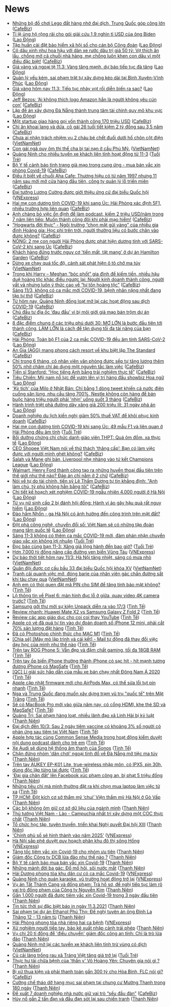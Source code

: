 # News

- [Những bộ đồ chơi Lego đắt hàng nhờ đại dịch, Trung Quốc góp công lớn](https://cafebiz.vn/nhung-bo-do-choi-lego-dat-hang-nho-dai-dich-trung-quoc-gop-cong-lon-20210311090223757.chn) ([CafeBiz](https://cafebiz.vn))
- [Tỉ lệ ủng hộ rộng rãi cho gói giải cứu 1,9 nghìn tỉ USD của ông Biden](https://laodong.vn/the-gioi/ti-le-ung-ho-rong-rai-cho-goi-giai-cuu-19-nghin-ti-usd-cua-ong-biden-887881.ldo) ([Lao Động](https://laodong.vn))
- [Tập huấn cài đặt bảo hiểm xã hội số cho cán bộ Công đoàn](https://laodong.vn/ldld-tphcm/tap-huan-cai-dat-bao-hiem-xa-hoi-so-cho-can-bo-cong-doan-887908.ldo) ([Lao Động](https://laodong.vn))
- [Cô dâu xinh như hoa hậu với dàn xe rước dâu trị giá 50 tỷ: Vợ thích ăn lẩu, chồng mở cả chuỗi nhà hàng, mẹ chồng luôn khen con dâu vì một điều đặc biệt!](https://cafebiz.vn/co-dau-xinh-nhu-hoa-hau-voi-dan-xe-ruoc-dau-tri-gia-50-ty-vo-thich-an-lau-chong-mo-ca-chuoi-nha-hang-me-chong-luon-khen-con-dau-vi-mot-dieu-dac-biet-20210311095213856.chn) ([CafeBiz](https://cafebiz.vn))
- [Giá vàng và ngoại tệ 11.3: Vàng tăng mạnh, dự báo tiếp tục đà tăng](https://laodong.vn/video-thoi-su/gia-vang-va-ngoai-te-113-vang-tang-manh-du-bao-tiep-tuc-da-tang-887911.ldo) ([Lao Động](https://laodong.vn))
- [Quản lý yếu kém, sai phạm trật tự xây dựng kéo dài tại Bình Xuyên-Vĩnh Phúc](https://laodong.vn/bat-dong-san/quan-ly-yeu-kem-sai-pham-trat-tu-xay-dung-keo-dai-tai-binh-xuyen-vinh-phuc-887733.ldo) ([Lao Động](https://laodong.vn))
- [Giá vàng hôm nay 11.3: Tiếp tục nhảy vọt rồi diễn biến ra sao?](https://laodong.vn/tien-te-dau-tu/gia-vang-hom-nay-113-tiep-tuc-nhay-vot-roi-dien-bien-ra-sao-887754.ldo) ([Lao Động](https://laodong.vn))
- [Jeff Bezos: ‘Ai không thích logo Amazon hẳn là người không yêu cún con’](https://cafebiz.vn/jeff-bezos-ai-khong-thich-logo-amazon-han-la-nguoi-khong-yeu-cun-con-20210310173726775.chn) ([CafeBiz](https://cafebiz.vn))
- [Lập đề án xây dựng Đà Nẵng thành trung tâm tài chính quy mô khu vực](https://laodong.vn/xa-hoi/lap-de-an-xay-dung-da-nang-thanh-trung-tam-tai-chinh-quy-mo-khu-vuc-887893.ldo) ([Lao Động](https://laodong.vn))
- [Một startup giao hàng gọi vốn thành công 170 triệu USD](https://cafebiz.vn/mot-startup-giao-hang-goi-von-thanh-cong-170-trieu-usd-20210311090413964.chn) ([CafeBiz](https://cafebiz.vn))
- [Chỉ ăn khoai lang và dứa, cô gái 26 tuổi tiết kiệm 2 tỷ đồng sau 3,5 năm](https://cafebiz.vn/chi-an-khoai-lang-va-dua-co-gai-26-tuoi-tiet-kiem-2-ty-dong-sau-35-nam-20210311091502768.chn) ([CafeBiz](https://cafebiz.vn))
- [Chưa ai nhận trách nhiệm vụ 2 cháu bé chết đuối dưới hố chôn cột điện](http://vietnamnet.vn/vn/thoi-su/chua-ai-nhan-trach-nhiem-vu-2-chau-be-chet-duoi-duoi-ho-chon-cot-dien-718768.html) ([VietNamNet](https://vietnamnet.vn))
- [Con gái ngã quỵ ôm thi thể cha bị tai nạn ở cầu Phú Mỹ.](http://vietnamnet.vn/vn/thoi-su/an-toan-giao-thong/con-gai-nga-quy-om-thi-the-cha-bi-tai-nan-o-cau-phu-my-718772.html) ([VietNamNet](https://vietnamnet.vn))
- [Quảng Ninh cho nhiều tuyến xe khách liên tỉnh hoạt động từ 11-3](https://tuoitre.vn/quang-ninh-cho-nhieu-tuyen-xe-khach-lien-tinh-hoat-dong-tu-11-3-20210311075517272.htm) ([Tuổi Trẻ](https://tuoitre.vn))
- [Bộ Y tế cảnh báo tình trạng giả mạo trong cung ứng - mua bán vắc xin phòng Covid-19](https://cafebiz.vn/bo-y-te-canh-bao-tinh-trang-gia-mao-trong-cung-ung-mua-ban-vac-xin-phong-covid-19-20210311084612446.chn) ([CafeBiz](https://cafebiz.vn))
- [Điều ít biết về chuỗi Aha Cafe: Thương hiệu có từ năm 1997 nhưng 11 năm sau mới mở cửa hàng đầu tiên, công ty quản lý lỗ triền miên](https://cafebiz.vn/dieu-it-biet-ve-chuoi-aha-cafe-thuong-hieu-co-tu-nam-1997-nhung-11-nam-sau-moi-mo-cua-hang-dau-tien-cong-ty-quan-ly-lo-trien-mien-20210310180951739.chn) ([CafeBiz](https://cafebiz.vn))
- [Đại tướng Lương Cường được giới thiệu ứng cử đại biểu Quốc hội](https://vnexpress.net/dai-tuong-luong-cuong-duoc-gioi-thieu-ung-cu-dai-bieu-quoc-hoi-4246702.html) ([VNExpress](https://vnexpress.net))
- [Hai mẹ con dương tính COVID-19 khi sang Úc: Hải Phòng xác định 5F1, nhiều trường hợp liên quan](https://cafebiz.vn/hai-me-con-duong-tinh-covid-19-khi-sang-uc-hai-phong-xac-dinh-5f1-nhieu-truong-hop-lien-quan-20210311083746128.chn) ([CafeBiz](https://cafebiz.vn))
- [Anh chàng bỏ việc ổn định để làm podcast, kiếm 2 triệu USD/năm trong 7 năm liên tiếp: Muốn thành công đôi khi phải mạo hiểm!](https://cafebiz.vn/anh-chang-bo-viec-on-dinh-de-lam-podcast-kiem-2-trieu-usd-nam-trong-7-nam-lien-tiep-muon-thanh-cong-doi-khi-phai-mao-hiem-20210310151421773.chn) ([CafeBiz](https://cafebiz.vn))
- [“Hogwarts đời thực" - Ngôi trường “chọn mặt gửi vàng” của nhiều gia đình Hoàng gia: Học phí trên trời, người thường liệu có bước chân vào được không?](https://cafebiz.vn/hogwarts-doi-thuc-ngoi-truong-chon-mat-gui-vang-cua-nhieu-gia-dinh-hoang-gia-hoc-phi-tren-troi-nguoi-thuong-lieu-co-buoc-chan-vao-duoc-khong-20210311083658892.chn) ([CafeBiz](https://cafebiz.vn))
- [NÓNG: 2 mẹ con người Hải Phòng được phát hiện dương tính với SARS-CoV-2 khi sang Úc](https://cafebiz.vn/nong-2-me-con-nguoi-hai-phong-duoc-phat-hien-duong-tinh-voi-sars-cov-2-khi-sang-uc-20210311083525092.chn) ([CafeBiz](https://cafebiz.vn))
- [Khách hàng đứng trước nguy cơ 'tiền mất, tật mang' ở dự án Hamilton Garden](https://cafebiz.vn/khach-hang-dung-truoc-nguy-co-tien-mat-tat-mang-o-du-an-hamilton-garden-20210311083444299.chn) ([CafeBiz](https://cafebiz.vn))
- [Dừng xe chạy quá tốc độ, cảnh sát phát hiện ô tô chở ma túy](http://vietnamnet.vn/vn/thoi-su/dung-xe-chay-qua-toc-do-canh-sat-phat-hien-o-to-cho-ma-tuy-718756.html) ([VietNamNet](https://vietnamnet.vn))
- [Trong khi Harry – Meghan “bóc phốt” gia đình để kiếm tiền, nhiều hậu duệ hoàng tộc khác điều ngược lại: Người kinh doanh thành công, người vất vả nhưng luôn ý thức cao về “tự tôn hoàng tộc”](https://cafebiz.vn/trong-khi-harry-meghan-boc-phot-gia-dinh-de-kiem-tien-nhieu-hau-due-hoang-toc-khac-dieu-nguoc-lai-nguoi-kinh-doanh-thanh-cong-nguoi-vat-va-nhung-luon-y-thuc-cao-ve-tu-ton-hoang-toc-20210311083422324.chn) ([CafeBiz](https://cafebiz.vn))
- [Sáng 11/3, không có ca mắc mới COVID-19, bệnh nhân nặng nhất đang tập tự thở](https://cafebiz.vn/sang-11-3-khong-co-ca-mac-moi-covid-19-benh-nhan-nang-nhat-dang-tap-tu-tho-20210311083400639.chn) ([CafeBiz](https://cafebiz.vn))
- [Từ hôm nay, Quảng Ninh đồng loạt mở lại các hoạt động sau dịch COVID-19](https://cafebiz.vn/tu-hom-nay-quang-ninh-dong-loat-mo-lai-cac-hoat-dong-sau-dich-covid-19-20210311083036314.chn) ([CafeBiz](https://cafebiz.vn))
- [Chủ đầu tư địa ốc ‘đau đầu’ vì bị môi giới giả mạo bán trộm dự án](https://cafebiz.vn/chu-dau-tu-dia-oc-dau-dau-vi-bi-moi-gioi-gia-mao-ban-trom-du-an-20210311082750427.chn) ([CafeBiz](https://cafebiz.vn))
- [8 đặc điểm chung ở các triệu phú dưới 30: MƠ LỚN là bước đầu tiên tới thành công, LÀM LỚN là cách để tận dụng tối đa tài năng của bạn](https://cafebiz.vn/8-dac-diem-chung-o-cac-trieu-phu-duoi-30-mo-lon-la-buoc-dau-tien-toi-thanh-cong-lam-lon-la-cach-de-tan-dung-toi-da-tai-nang-cua-ban-20210308181850917.chn) ([CafeBiz](https://cafebiz.vn))
- [Hải Phòng: Toàn bộ F1 của 2 ca mắc COVID-19 đều âm tính SARS-CoV-2](https://laodong.vn/y-te/hai-phong-toan-bo-f1-cua-2-ca-mac-covid-19-deu-am-tinh-sars-cov-2-887877.ldo) ([Lao Động](https://laodong.vn))
- [An Gia (AGG) mang phong cách resort về khu biệt lập The Standard](https://cafebiz.vn/an-gia-agg-mang-phong-cach-resort-ve-khu-biet-lap-the-standard-20210310164641029.chn) ([CafeBiz](https://cafebiz.vn))
- [Chỉ trong 6 tháng, cô nhân viên văn phòng được sếp tự tăng lương thêm 50% nhờ chăm chỉ áp dụng một nguyên tắc làm việc](https://cafebiz.vn/chi-trong-6-thang-co-nhan-vien-van-phong-duoc-sep-tu-tang-luong-them-50-nho-cham-chi-ap-dung-mot-nguyen-tac-lam-viec-20210310160801475.chn) ([CafeBiz](https://cafebiz.vn))
- [Tiến sĩ Stanford: “Học tiếng Anh bằng trải nghiệm thực tế”](https://cafebiz.vn/tien-si-stanford-hoc-tieng-anh-bang-trai-nghiem-thuc-te-20210310155451782.chn) ([CafeBiz](https://cafebiz.vn))
- [Tiêu Chiến: Mỹ nam nỗ lực để vươn lên vị trí hàng đầu showbiz Hoa ngữ](https://laodong.vn/photo/tieu-chien-my-nam-no-luc-de-vuon-len-vi-tri-hang-dau-showbiz-hoa-ngu-887631.ldo) ([Lao Động](https://laodong.vn))
- ['Kỳ tích' của Milo ở Nhật Bản: Chỉ bằng 1 dòng tweet khiến cả nước điên cuồng săn lùng, nhu cầu tăng 700%, Nestle không còn hàng để bán buộc hàng triệu người phải 'nhịn' uống suốt 3 tháng](https://cafebiz.vn/ky-tich-cua-milo-o-nhat-ban-chi-bang-1-dong-tweet-khien-ca-nuoc-dien-cuong-san-lung-nhu-cau-tang-700-nestle-khong-con-hang-de-ban-buoc-hang-trieu-nguoi-phai-nhin-uong-suot-3-thang-20210310232727907.chn) ([CafeBiz](https://cafebiz.vn))
- [Hành trình triệt phá đường dây xăng giả 200 triệu lít: 31 ngày phá án](https://laodong.vn/phap-luat/hanh-trinh-triet-pha-duong-day-xang-gia-200-trieu-lit-31-ngay-pha-an-887766.ldo) ([Lao Động](https://laodong.vn))
- [Doanh nghiệp du lịch kiến nghị giảm 50% thuế VAT để khôi phục kinh doanh](https://cafebiz.vn/doanh-nghiep-du-lich-kien-nghi-giam-50-thue-vat-de-khoi-phuc-kinh-doanh-20210310181235494.chn) ([CafeBiz](https://cafebiz.vn))
- [Hai mẹ con dương tính COVID-19 khi sang Úc: 49 mẫu F1 và liên quan ở Hải Phòng đều âm tính](https://tuoitre.vn/hai-me-con-duong-tinh-covid-19-khi-sang-uc-49-mau-f1-va-lien-quan-o-hai-phong-deu-am-tinh-20210311073112585.htm) ([Tuổi Trẻ](https://tuoitre.vn))
- [Bồi dưỡng chứng chỉ chức danh giáo viên THPT: Quá ôm đồm, xa thực tế](https://laodong.vn/ban-doc/boi-duong-chung-chi-chuc-danh-giao-vien-thpt-qua-om-dom-xa-thuc-te-887870.ldo) ([Lao Động](https://laodong.vn))
- [CEO Shopee Việt Nam nói về thử thách ‘thăng cấp’: Bạn có làm việc được với người mình ghét không?](https://cafebiz.vn/ceo-shopee-viet-nam-noi-ve-thu-thach-thang-cap-ban-co-lam-viec-duoc-voi-nguoi-minh-ghet-khong-20210310161913467.chn) ([CafeBiz](https://cafebiz.vn))
- [Salah và Mane ghi bàn, Liverpool nhẹ nhàng vào tứ kết Champions League](https://laodong.vn/bong-da-quoc-te/salah-va-mane-ghi-ban-liverpool-nhe-nhang-vao-tu-ket-champions-league-887865.ldo) ([Lao Động](https://laodong.vn))
- [Walmart, Henry Ford thành công tạo ra những huyền thoại đầu tiên trên thế giới như thế nào? Đáp án chỉ nằm ở 2 chữ](https://cafebiz.vn/walmart-henry-ford-thanh-cong-tao-ra-nhung-huyen-thoai-dau-tien-tren-the-gioi-nhu-the-nao-dap-an-chi-nam-o-2-chu-20210308180649921.chn) ([CafeBiz](https://cafebiz.vn))
- [Nói về tự do tài chính, tiến sỹ Lê Thẩm Dương tự tin khẳng định: "Anh làm chủ, tỷ phú không hẳn bằng tôi"](https://cafebiz.vn/noi-ve-tu-do-tai-chinh-tien-sy-le-tham-duong-tu-tin-khang-dinh-anh-lam-chu-ty-phu-khong-han-bang-toi-20210310153620774.chn) ([CafeBiz](https://cafebiz.vn))
- [Chi tiết kế hoạch xét nghiệm COVID-19 ngẫu nhiên 4.000 người ở Hà Nội](https://laodong.vn/infographic/chi-tiet-ke-hoach-xet-nghiem-covid-19-ngau-nhien-4000-nguoi-o-ha-noi-886843.ldo) ([Lao Động](https://laodong.vn))
- [Từ vụ nữ sinh cấp 2 bị đánh hội đồng: Hành vi ảo gây hậu quả rất nguy hiểm](https://laodong.vn/video/tu-vu-nu-sinh-cap-2-bi-danh-hoi-dong-hanh-vi-ao-gay-hau-qua-rat-nguy-hiem-887726.ldo) ([Lao Động](https://laodong.vn))
- [Đào hầm Nhổn - ga Hà Nội có ảnh hưởng đến công trình trên mặt đất?](https://laodong.vn/video/dao-ham-nhon-ga-ha-noi-co-anh-huong-den-cong-trinh-tren-mat-dat-887827.ldo) ([Lao Động](https://laodong.vn))
- [Đột phá công nghệ, chuyển đổi số: Việt Nam sẽ có những tập đoàn mang tầm quốc tế](https://laodong.vn/kinh-te/dot-pha-cong-nghe-chuyen-doi-so-viet-nam-se-co-nhung-tap-doan-mang-tam-quoc-te-887798.ldo) ([Lao Động](https://laodong.vn))
- [Sáng 11-3 không có thêm ca mắc COVID-19 mới, đàm phán nhận chuyển giao vắc xin không lợi nhuận](https://tuoitre.vn/sang-11-3-khong-co-them-ca-mac-covid-19-moi-dam-phan-nhan-chuyen-giao-vac-xin-khong-loi-nhuan-20210311062906987.htm) ([Tuổi Trẻ](https://tuoitre.vn))
- [Đọc báo cùng bạn 11-3: Xăng giả lộng hành đến bao giờ?](https://tuoitre.vn/doc-bao-cung-ban-11-3-xang-gia-long-hanh-den-bao-gio-20210311032830194.htm) ([Tuổi Trẻ](https://tuoitre.vn))
- [Hơn 7.000 tỷ đồng nâng cấp đường ven biển Vũng Tàu](https://vnexpress.net/hon-7-000-ty-dong-nang-cap-duong-ven-bien-vung-tau-4246468.html) ([VNExpress](https://vnexpress.net))
- [Dự báo thời tiết hôm nay 11/3: Hà Nội tăng nhiệt, sáng có mưa nhỏ](http://vietnamnet.vn/vn/thoi-su/du-bao-thoi-tiet-hom-nay-11-3-ha-noi-tang-nhiet-sang-co-mua-nho-718700.html) ([VietNamNet](https://vietnamnet.vn))
- [Quân đội được cơ cấu bầu 33 đại biểu Quốc hội khóa XV](http://vietnamnet.vn/vn/thoi-su/quoc-phong/quan-doi-duoc-co-cau-bau-33-dai-bieu-quoc-hoi-khoa-xv-718603.html) ([VietNamNet](https://vietnamnet.vn))
- [Tranh cãi quanh việc mở, đóng barie của nhân viên gác chắn đường sắt khi tàu chạy qua](http://vietnamnet.vn/vn/thoi-su/tranh-cai-quanh-viec-mo-dong-barie-cua-nha-n-vie-n-ga-c-cha-n-du-o-ng-sa-t-khi-ta-u-cha-y-qua-718722.html) ([VietNamNet](https://vietnamnet.vn))
- [Anh em có thói quen đặt mã PIN cho SIM để tăng tính bảo mật không?](https://tinhte.vn/thread/anh-em-co-thoi-quen-dat-ma-pin-cho-sim-de-tang-tinh-bao-mat-khong.3289822/) ([Tinh Tế](https://tinhte.vn))
- [Lộ thông tin về Pixel 6: màn hình đục lỗ ở giữa, quay video 4K camera trước?](https://tinhte.vn/thread/lo-thong-tin-ve-pixel-6-man-hinh-duc-lo-o-giua-quay-video-4k-camera-truoc.3291150/) ([Tinh Tế](https://tinhte.vn))
- [Samsung gởi thư mời sự kiện Unpack diễn ra vào 17/3](https://tinhte.vn/thread/samsung-goi-thu-moi-su-kien-unpack-dien-ra-vao-17-3.3291186/) ([Tinh Tế](https://tinhte.vn))
- [Review nhanh: Huawei Mate X2 vs Samsung Galaxy Z Fold 2](https://tinhte.vn/thread/review-nhanh-huawei-mate-x2-vs-samsung-galaxy-z-fold-2.3289833/) ([Tinh Tế](https://tinhte.vn))
- [Review các app giáo dục cho coi coi thay YouTube](https://tinhte.vn/thread/review-cac-app-giao-duc-cho-coi-coi-thay-youtube.3162964/) ([Tinh Tế](https://tinhte.vn))
- [Apple có vẻ đã quá tự tin vào dự đoán doanh số iPhone 12 mini, phải cắt 70% sản lượng đặt hàng](https://tinhte.vn/thread/apple-co-ve-da-qua-tu-tin-vao-du-doan-doanh-so-iphone-12-mini-phai-cat-70-san-luong-dat-hang.3291251/) ([Tinh Tế](https://tinhte.vn))
- [Đã có Photoshop chính thức cho MAC M1](https://tinhte.vn/thread/da-co-photoshop-chinh-thuc-cho-mac-m1.3291261/) ([Tinh Tế](https://tinhte.vn))
- [[Chia sẻ] [Mày mò lập trình và cái kết] - Mail tự động đã thay đổi việc dạy học của mình như thế nào](https://tinhte.vn/thread/chia-se-may-mo-lap-trinh-va-cai-ket-mail-tu-dong-da-thay-doi-viec-day-hoc-cua-minh-nhu-the-nao.3290909/) ([Tinh Tế](https://tinhte.vn))
- [Trên tay ROG Phone 5: Vẫn đẹp và đậm chất gaming, tối đa 18GB RAM](https://tinhte.vn/thread/tren-tay-rog-phone-5-van-dep-va-dam-chat-gaming-toi-da-18gb-ram.3290480/) ([Tinh Tế](https://tinhte.vn))
- [Trên tay ốp biến iPhone thường thành iPhone có sạc hít - hít mạnh tương đương iPhone có MagSafe](https://tinhte.vn/thread/tren-tay-op-bien-iphone-thuong-thanh-iphone-co-sac-hit-hit-manh-tuong-duong-iphone-co-magsafe.3290817/) ([Tinh Tế](https://tinhte.vn))
- [[QC] Lí giải sức hấp dẫn của mẫu xe bán chạy nhất Đông Nam Á 2020](https://tinhte.vn/thread/qc-li-giai-suc-hap-dan-cua-mau-xe-ban-chay-nhat-dong-nam-a-2020.3291057/) ([Tinh Tế](https://tinhte.vn))
- [Apple cập nhật firmware mới cho AirPods Max, có thể sửa lỗi tụt pin nhanh](https://tinhte.vn/thread/apple-cap-nhat-firmware-moi-cho-airpods-max-co-the-sua-loi-tut-pin-nhanh.3290799/) ([Tinh Tế](https://tinhte.vn))
- [Nga và Trung Quốc đang muốn xây dựng trạm vũ trụ "quốc tế" trên Mặt Trăng](https://tinhte.vn/thread/nga-va-trung-quoc-dang-muon-xay-dung-tram-vu-tru-quoc-te-tren-mat-trang.3291028/) ([Tinh Tế](https://tinhte.vn))
- [Sẽ có MacBook Pro mới vào giữa năm nay, có cổng HDMI, khe thẻ SD và MagSafe?](https://tinhte.vn/thread/se-co-macbook-pro-moi-vao-giua-nam-nay-co-cong-hdmi-khe-the-sd-va-magsafe.3290960/) ([Tinh Tế](https://tinhte.vn))
- [Quảng Trị: Sai phạm hàng loạt, nhiều lãnh đạo xã Linh Hải bị kỷ luật](https://thanhnien.vn/thoi-su/quang-tri-sai-pham-hang-loat-nhieu-lanh-dao-xa-linh-hai-bi-ky-luat-1352457.html) ([Thanh Niên](https://thanhnien.vn))
- [Đại dịch đến 10/3: Sau 2 ngày tiêm vaccine có khoảng 3% số người có phản ứng sau tiêm tại Việt Nam](https://tinhte.vn/thread/dai-dich-den-10-3-sau-2-ngay-tiem-vaccine-co-khoang-3-so-nguoi-co-phan-ung-sau-tiem-tai-viet-nam.3291005/) ([Tinh Tế](https://tinhte.vn))
- [Apple hợp tác cùng Common Sense Media trong hoạt động kiểm duyệt nội dung podcast dành cho trẻ em](https://tinhte.vn/thread/apple-hop-tac-cung-common-sense-media-trong-hoat-dong-kiem-duyet-noi-dung-podcast-danh-cho-tre-em.3290391/) ([Tinh Tế](https://tinhte.vn))
- [Xe Audi sẽ dùng hệ thống âm thanh của Sonos](https://tinhte.vn/thread/xe-audi-se-dung-he-thong-am-thanh-cua-sonos.3291125/) ([Tinh Tế](https://tinhte.vn))
- [Chặn đứng nhóm 'dân chơi' ngoại tỉnh đổ về Đà Nẵng mở tiệc ma túy](https://thanhnien.vn/thoi-su/chan-dung-nhom-dan-choi-ngoai-tinh-do-ve-da-nang-mo-tiec-ma-tuy-1352443.html) ([Thanh Niên](https://thanhnien.vn))
- [Trên tay AUKEY EP-K01 Lite, true-wireless nhập môn, có IPX5, pin 30h, dùng độc lập từng tai được](https://tinhte.vn/thread/tren-tay-aukey-ep-k01-lite-true-wireless-nhap-mon-co-ipx5-pin-30h-dung-doc-lap-tung-tai-duoc.3288945/) ([Tinh Tế](https://tinhte.vn))
- ['Đại gia chân đất' lên Facebook xúc phạm công an, bị phạt 5 triệu đồng](https://thanhnien.vn/thoi-su/dai-gia-chan-dat-len-facebook-xuc-pham-cong-an-bi-phat-5-trieu-dong-1352462.html) ([Thanh Niên](https://thanhnien.vn))
- [Những tiêu chí mà mình thường đặt ra khi chọn mua laptop làm việc từ xa](https://tinhte.vn/thread/nhung-tieu-chi-ma-minh-thuong-dat-ra-khi-chon-mua-laptop-lam-viec-tu-xa.3289847/) ([Tinh Tế](https://tinhte.vn))
- [TP.HCM: Đột kích cơ sở thẩm mỹ ‘chui’ Viện thẩm mỹ Hà Nội ở Gò Vấp](https://thanhnien.vn/thoi-su/tphcm-dot-kich-co-so-tham-my-chui-vien-tham-my-ha-noi-o-go-vap-1352441.html) ([Thanh Niên](https://thanhnien.vn))
- [Các bộ không ôm giữ cơ sở dữ liệu của ngành mình](https://thanhnien.vn/thoi-su/cac-bo-khong-om-giu-co-so-du-lieu-cua-nganh-minh-1352405.html) ([Thanh Niên](https://thanhnien.vn))
- [Thủ tướng Việt Nam - Lào - Campuchia nhất trí xây dựng một COC thực chất](https://thanhnien.vn/thoi-su/thu-tuong-viet-nam-lao-campuchia-nhat-tri-xay-dung-mot-coc-thuc-chat-1352410.html) ([Thanh Niên](https://thanhnien.vn))
- [Tổ chức học tập, tuyên truyền, triển khai Nghị quyết Đại hội XIII](https://thanhnien.vn/thoi-su/to-chuc-hoc-tap-tuyen-truyen-trien-khai-nghi-quyet-dai-hoi-xiii-1352409.html) ([Thanh Niên](https://thanhnien.vn))
- ['Chính phủ số sẽ hình thành vào năm 2025'](https://vnexpress.net/chinh-phu-so-se-hinh-thanh-vao-nam-2025-4246609.html) ([VNExpress](https://vnexpress.net))
- [Hà Nội sắp phê duyệt quy hoạch phân khu đô thị sông Hồng](https://vnexpress.net/ha-noi-sap-phe-duyet-quy-hoach-phan-khu-do-thi-song-hong-4246629.html) ([VNExpress](https://vnexpress.net))
- [Tăng tốc tiêm vắc xin Covid-19 cho nhóm ưu tiên](https://thanhnien.vn/thoi-su/tang-toc-tiem-vac-xin-covid-19-cho-nhom-uu-tien-1352408.html) ([Thanh Niên](https://thanhnien.vn))
- [Giám đốc Công ty DCB lừa đảo như thế nào ?](https://thanhnien.vn/thoi-su/giam-doc-cong-ty-dcb-lua-dao-nhu-the-nao-1352398.html) ([Thanh Niên](https://thanhnien.vn))
- [Bộ Y tế cảnh báo mua bán vắc xin Covid-19](https://thanhnien.vn/thoi-su/bo-y-te-canh-bao-mua-ban-vac-xin-covid-19-1352406.html) ([Thanh Niên](https://thanhnien.vn))
- [Những mảnh đời ba gác: Đổ mồ hôi, sôi nước mắt](https://thanhnien.vn/thoi-su/nhung-manh-doi-ba-gac-do-mo-hoi-soi-nuoc-mat-1352341.html) ([Thanh Niên](https://thanhnien.vn))
- [Hải Dương phong tỏa khu dân cư có ca mắc Covid-19](https://vnexpress.net/hai-duong-phong-toa-khu-dan-cu-co-ca-mac-covid-19-4246622.html) ([VNExpress](https://vnexpress.net))
- [Quảng Ninh cho quán karaoke, vũ trường hoạt động trở lại](https://vnexpress.net/quang-ninh-cho-quan-karaoke-vu-truong-hoat-dong-tro-lai-4246607.html) ([VNExpress](https://vnexpress.net))
- [Vụ án Tất Thành Cang và đồng phạm: Trả hồ sơ, đề nghị tiếp tục làm rõ vai trò đồng phạm của Công ty Nguyễn Kim](https://thanhnien.vn/thoi-su/vu-an-tat-thanh-cang-va-dong-pham-tra-ho-so-de-nghi-tiep-tuc-lam-ro-vai-tro-dong-pham-cua-cong-ty-nguyen-kim-1352399.html) ([Thanh Niên](https://thanhnien.vn))
- [Gần 1.000 người đã được tiêm vắc xin Covid-19 trong 3 ngày đầu tiên](https://thanhnien.vn/thoi-su/gan-1000-nguoi-da-duoc-tiem-vac-xin-covid-19-trong-3-ngay-dau-tien-1352425.html) ([Thanh Niên](https://thanhnien.vn))
- [Tin tức thời sự đặc biệt báo in ngày 11.3.2021](https://thanhnien.vn/thoi-su/tin-tuc-thoi-su-dac-biet-bao-in-ngay-1132021-1352427.html) ([Thanh Niên](https://thanhnien.vn))
- [Sai phạm tại dự án Ethanol Phú Thọ: Đề nghị tuyên án ông Đinh La Thăng 12 - 13 năm tù](https://thanhnien.vn/thoi-su/sai-pham-tai-du-an-ethanol-phu-tho-de-nghi-tuyen-an-ong-dinh-la-thang-12-13-nam-tu-1352389.html) ([Thanh Niên](https://thanhnien.vn))
- [Hải Phòng phong tỏa nhà riêng hai ca bệnh](https://vnexpress.net/hai-phong-phong-toa-nha-rieng-hai-ca-benh-4246616.html) ([VNExpress](https://vnexpress.net))
- [Xử nghiêm người tiếp tay, bảo kê xuất nhập cảnh trái phép](https://thanhnien.vn/thoi-su/xu-nghiem-nguoi-tiep-tay-bao-ke-xuat-nhap-canh-trai-phep-1352412.html) ([Thanh Niên](https://thanhnien.vn))
- [Vụ chi 20 tỉ đồng để 'điều chuyển' giám đốc công an tỉnh: Chỉ là trò lừa đảo](https://thanhnien.vn/thoi-su/vu-chi-20-ti-dong-de-dieu-chuyen-giam-doc-cong-an-tinh-chi-la-tro-lua-dao-1352388.html) ([Thanh Niên](https://thanhnien.vn))
- [Quảng Ninh mở lại các tuyến xe khách liên tỉnh trừ vùng có dịch](http://vietnamnet.vn/vn/thoi-su/quang-ninh-mo-lai-cac-tuyen-xe-khach-lien-tinh-tru-vung-co-dich-718734.html) ([VietNamNet](https://vietnamnet.vn))
- [Củ cải làng trồng rau xã Tráng Việt tăng giá trở lại](https://tuoitre.vn/cu-cai-lang-trong-rau-xa-trang-viet-da-tang-gia-tro-lai-20210310202513677.htm) ([Tuổi Trẻ](https://tuoitre.vn))
- [Thực hư tài chữa bệnh của 'thần y' Võ Hoàng Yên: Chuyên gia nói gì ?](https://thanhnien.vn/thoi-su/thuc-hu-tai-chua-benh-cua-than-y-vo-hoang-yen-chuyen-gia-noi-gi-1352354.html) ([Thanh Niên](https://thanhnien.vn))
- [Bị xử thua kiện và phải thanh toán gần 300 tỷ cho Hòa Bình, FLC nói gì?](https://cafebiz.vn/bi-xu-thua-kien-va-phai-thanh-toan-gan-300-ty-cho-hoa-binh-flc-noi-gi-20210310222332166.chn) ([CafeBiz](https://cafebiz.vn))
- [Cưỡng chế tháo dỡ hạng mục sai phạm tại chung cư Mường Thanh trong 180 ngày](https://thanhnien.vn/thoi-su/cuong-che-thao-do-hang-muc-sai-pham-tai-chung-cu-muong-thanh-trong-180-ngay-1352356.html) ([Thanh Niên](https://thanhnien.vn))
- [Đề xuất 7 doanh nghiệp nhà nước giữ vai trò “sếu đầu đàn”](https://cafebiz.vn/de-xuat-7-doanh-nghiep-nha-nuoc-giu-vai-tro-seu-dau-dan-20210310220045187.chn) ([CafeBiz](https://cafebiz.vn))
- [Hủy nổ gần 2 tấn đạn và đầu đạn sót lại sau chiến tranh](https://thanhnien.vn/thoi-su/huy-no-gan-2-tan-dan-va-dau-dan-sot-lai-sau-chien-tranh-1352357.html) ([Thanh Niên](https://thanhnien.vn))
